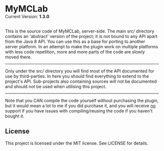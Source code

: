 <h1 style="margin: 0px;">MyMCLab</h1>
Current Version: <b>1.3.0</b><br><br>

<p>This is the source code of MyMCLab, server-side.
The main src/ directory contains an 'abstract' version of the project;
it is not bound to any API apart from the Java 8 API.
You can use this as a base for porting to another server platform.
In an attempt to make the plugin work on multiple platforms with less code repetition,
more and more parts of the code are slowly moved there.
<hr style="margin: 1em 0px;">
Only under the src/ directory you will find most of the API documented for use by third-parties.
In here you should find everything to extend to the project's API.
Sub-projects also containing sources will not be documented and should not be used when utilising this project.
<hr style="margin: 1em 0px;">
Note that you CAN compile the code yourself without purchasing the plugin,
but it would mean a lot to me if you did purchase it,
and you will receive <u>no</u> support if you have issues with compiling/reusing the code if you haven't bought it.
</p>

<h2>License</h2>
This project is licensed under the MIT license. See LICENSE for details.
